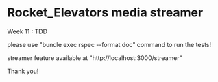 
# Rocket_Elevators media streamer
Week 11 : TDD

please use "bundle exec rspec --format doc" command to run the tests!

streamer feature available at "http://localhost:3000/streamer"



Thank you!